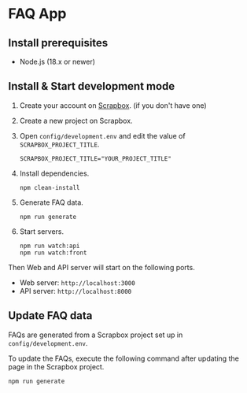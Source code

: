 # FAQ App

## Install prerequisites

- Node.js (18.x or newer)

## Install & Start development mode

1. Create your account on [Scrapbox](https://scrapbox.io/). (if you don't have one)

2. Create a new project on Scrapbox. 

3. Open `config/development.env` and edit the value of `SCRAPBOX_PROJECT_TITLE`.

    ```:text
    SCRAPBOX_PROJECT_TITLE="YOUR_PROJECT_TITLE"
    ```

4. Install dependencies.

    ```:console
    npm clean-install
    ```
5. Generate FAQ data.

    ```:console
    npm run generate
    ```
6. Start servers.

    ```:console
    npm run watch:api
    npm run watch:front
    ```

Then Web and API server will start on the following ports.

- Web server: `http://localhost:3000`
- API server: `http://localhost:8000`

## Update FAQ data

FAQs are generated from a Scrapbox project set up in `config/development.env`.

To update the FAQs, execute the following command after updating the page in the Scrapbox project.

```:console
npm run generate
```
